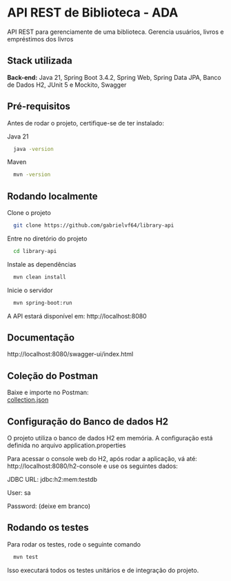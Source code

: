 
# API REST de Biblioteca - ADA

API REST para gerenciamente de uma biblioteca. Gerencia usuários, livros e empréstimos dos livros


## Stack utilizada

**Back-end:** Java 21, Spring Boot 3.4.2, Spring Web, Spring Data JPA, Banco de Dados H2, JUnit 5 e Mockito, Swagger


## Pré-requisitos

Antes de rodar o projeto, certifique-se de ter instalado:

Java 21

```bash
  java -version
```

Maven

```bash
  mvn -version
```

## Rodando localmente

Clone o projeto

```bash
  git clone https://github.com/gabrielvf64/library-api
```

Entre no diretório do projeto

```bash
  cd library-api
```

Instale as dependências

```bash
  mvn clean install
```

Inicie o servidor

```bash
  mvn spring-boot:run
```

A API estará disponível em: http://localhost:8080

## Documentação
http://localhost:8080/swagger-ui/index.html

## Coleção do Postman
Baixe e importe no Postman:  
[collection.json](./src/main/resources/collection.json)

## Configuração do Banco de dados H2

O projeto utiliza o banco de dados H2 em memória. A configuração está definida no arquivo application.properties

Para acessar o console web do H2, após rodar a aplicação, vá até: http://localhost:8080/h2-console e use os seguintes dados:

JDBC URL: jdbc:h2:mem:testdb

User: sa

Password: (deixe em branco)


## Rodando os testes

Para rodar os testes, rode o seguinte comando

```bash
  mvn test
```
Isso executará todos os testes unitários e de integração do projeto.